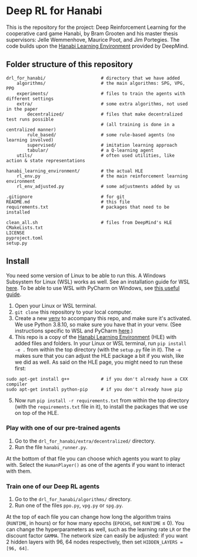 # Deep RL for Hanabi

This is the repository for the project: Deep Reinforcement Learning for the cooperative card game Hanabi, 
by Bram Grooten and his master thesis supervisors: Jelle Wemmenhove, Maurice Poot, and Jim Portegies. 
The code builds upon the [Hanabi Learning Environment](https://github.com/deepmind/hanabi-learning-environment) provided by DeepMind. 

## Folder structure of this repository
```
drl_for_hanabi/                     # directory that we have added
    algorithms/                     # the main algorithms: SPG, VPG, PPO
    experiments/                    # files to train the agents with different settings
    extra/                          # some extra algorithms, not used in the paper
        decentralized/              # files that make decentralized test runs possible
                                    # (all training is done in a centralized manner)
        rule_based/                 # some rule-based agents (no learning involved)
        supervised/                 # imitation learning approach
        tabular/                    # a Q-learning agent
    utils/                          # often used utilities, like action & state representations

hanabi_learning_environment/        # the actual HLE
    rl_env.py                       # the main reinforcement learning environment
    rl_env_adjusted.py              # some adjustments added by us

.gitignore                          # for git
README.md                           # this file
requirements.txt                    # packages that need to be installed

clean_all.sh                        # files from DeepMind's HLE
CMakeLists.txt
LICENSE
pyproject.toml
setup.py
```

## Install

You need some version of Linux to be able to run this. A Windows Subsystem for Linux (WSL) works as well. 
See an installation guide for WSL [here](https://docs.microsoft.com/en-us/windows/wsl/install-win10). 
To be able to use WSL with PyCharm on Windows, see 
[this useful guide](https://www.jetbrains.com/help/pycharm/using-wsl-as-a-remote-interpreter.html).

1. Open your Linux or WSL terminal.
2. `git clone` this repository to your local computer.
3. Create a new [venv](https://hpcwiki.tue.nl/wiki/Specific_tools#Virtual_environments) to accompany this repo, 
and make sure it's activated. 
We use Python 3.8.10, so make sure you have that in your venv.
(See instructions specific to WSL and PyCharm [here](https://www.dropbox.com/s/qk9hd1m0e51a9wl/Using-the-WSL.pdf?dl=0).)
4. This repo is a copy of the [Hanabi Learning Environment](https://github.com/deepmind/hanabi-learning-environment) (HLE) 
with added files and folders. In your Linux or WSL terminal, run `pip install -e .` from within the top directory 
(with the `setup.py` file in it).
The `-e` makes sure that you can adjust the HLE package a bit if you wish, like we did as well. As said on the HLE page, you might need to run these first:
```
sudo apt-get install g++            # if you don't already have a CXX compiler
sudo apt-get install python-pip     # if you don't already have pip
```
5. Now run `pip install -r requirements.txt` from within the top directory (with the `requirements.txt` file in it), 
to install the packages that we use on top of the HLE.


### Play with one of our pre-trained agents

1. Go to the `drl_for_hanabi/extra/decentralized/` directory.
2. Run the file `hanabi_runner.py`. 

At the bottom of that file you can choose which agents you want to play with. 
Select the `HumanPlayer()` as one of the agents if you want to interact with them.

### Train one of our Deep RL agents

1. Go to the `drl_for_hanabi/algorithms/` directory.
2. Run one of the files `ppo.py`, `vpg.py` or `spg.py`.

At the top of each file you can change how long the algorithm trains (`RUNTIME`, in hours) 
or for how many epochs (`EPOCHS`, set `RUNTIME` &le; 0). You can change the hyperparameters as well, 
such as the learning rate `LR` or the discount factor `GAMMA`. 
The network size can easily be adjusted: if you want 2 hidden layers with 96, 64 nodes respectively, 
then set `HIDDEN_LAYERS = [96, 64]`.
